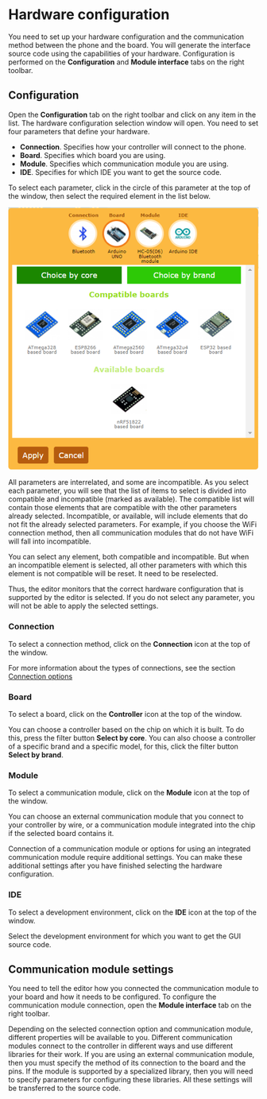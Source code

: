 # Hardware configuration

You need to set up your hardware configuration and the communication method between the phone and the board. You will generate the interface source code using the capabilities of your hardware. Configuration is performed on the **Configuration** and **Module interface** tabs on the right toolbar.

## Configuration

Open the **Configuration** tab on the right toolbar and click on any item in the list.  The hardware configuration selection window will open. You need to set four parameters that define your hardware.

- **Connection**. Specifies how your controller will connect to the phone. 
- **Board**. Specifies which board you are using.
- **Module**. Specifies which communication module you are using.
- **IDE**. Specifies for which IDE you want to get the source code.

To select each parameter, click in the circle of this parameter at the top of the window, then select the required element in the list below.

![](en_01.png)

All parameters are interrelated, and some are incompatible. As you select each parameter, you will see that the list of items to select is divided into compatible and incompatible (marked as available). The compatible list will contain those elements that are compatible with the other parameters already selected. Incompatible, or available, will include elements that do not fit the already selected parameters. For example, if you choose the WiFi connection method, then all communication modules that do not have WiFi will fall into incompatible.

You can select any element, both compatible and incompatible. But when an incompatible element is selected, all other parameters with which this element is not compatible will be reset. It need to be reselected.

Thus, the editor monitors that the correct hardware configuration that is supported by the editor is selected. If you do not select any parameter, you will not be able to apply the selected settings.

### Connection

To select a connection method, click on the **Connection** icon at the top of the window. 

For more information about the types of connections, see the section [Connection options](https://remotexy.com/en/help/connections/)

### Board

To select a board, click on the **Controller** icon at the top of the window.

You can choose a controller based on the chip on which it is built. To do this, press the filter button **Select by core**. You can also choose a controller of a specific brand and a specific model, for this, click the filter button **Select by brand**. 

### Module

To select a communication module, click on the **Module** icon at the top of the window.

You can choose an external communication module that you connect to your controller by wire, or a communication module integrated into the chip if the selected board contains it.

Connection of a communication module or options for using an integrated communication module require additional settings. You can make these additional settings after you have finished selecting the hardware configuration.

### IDE

To select a development environment, click on the **IDE** icon at the top of the window.

Select the development environment for which you want to get the GUI source code.

## Communication module settings

You need to tell the editor how you connected the communication module to your board and how it needs to be configured. To configure the communication module connection, open the **Module interface** tab on the right toolbar.

Depending on the selected connection option and communication module, different properties will be available to you. Different communication modules connect to the controller in different ways and use different libraries for their work. If you are using an external communication module, then you must specify the method of its connection to the board and the pins. If the module is supported by a specialized library, then you will need to specify parameters for configuring these libraries. All these settings will be transferred to the source code.
